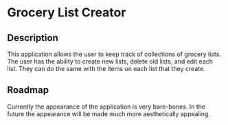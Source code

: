 # Grocery List Creator

## Description

This application allows the user to keep track of collections of grocery lists.  The user has the ability to create new lists, delete old lists, and edit each list.  They can do the same with the items on each list that they create.    

## Roadmap

Currently the appearance of the application is very bare-bones.  In the future the appearance will be made much more aesthetically appealing.
